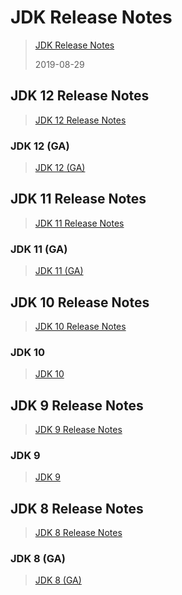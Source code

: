 

JDK Release Notes
=================
> [JDK Release Notes](https://www.oracle.com/technetwork/java/javase/jdk-relnotes-index-2162236.html)
>
> 2019-08-29



## JDK 12 Release Notes
> [JDK 12 Release Notes](https://www.oracle.com/technetwork/java/javase/12u-relnotes-5211424.html)

### JDK 12 (GA)
> [JDK 12 (GA)](https://www.oracle.com/technetwork/java/javase/12-relnote-issues-5211422.html)



## JDK 11 Release Notes
> [JDK 11 Release Notes](https://www.oracle.com/technetwork/java/javase/11u-relnotes-5093844.html)

### JDK 11 (GA)
> [JDK 11 (GA)](https://www.oracle.com/technetwork/java/javase/11-relnote-issues-5012449.html)



## JDK 10 Release Notes
> [JDK 10 Release Notes](https://www.oracle.com/technetwork/java/javase/10u-relnotes-4108739.html)

### JDK 10
> [JDK 10](https://www.oracle.com/technetwork/java/javase/10-relnote-issues-4108729.html)



## JDK 9 Release Notes
> [JDK 9 Release Notes](https://www.oracle.com/technetwork/java/javase/9u-relnotes-3704429.html)

### JDK 9
> [JDK 9](https://www.oracle.com/technetwork/java/javase/9-relnotes-3622618.html)



## JDK 8 Release Notes
> [JDK 8 Release Notes](https://www.oracle.com/technetwork/java/javase/8u-relnotes-2225394.html)

### JDK 8 (GA)
> [JDK 8 (GA)](https://www.oracle.com/technetwork/java/javase/8-relnotes-2226341.html)



